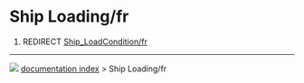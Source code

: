 # Ship Loading/fr
1.  REDIRECT [Ship_LoadCondition/fr](Ship_LoadCondition/fr.md)



---
![](images/Right_arrow.png) [documentation index](../README.md) > Ship Loading/fr
